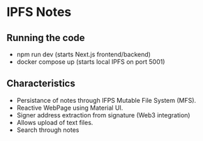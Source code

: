 # IPFS Notes

## Running the code
 - npm run dev (starts Next.js frontend/backend)
 - docker compose up (starts local IPFS on port 5001)


## Characteristics 
- Persistance of notes through IFPS Mutable File System (MFS).
- Reactive WebPage using Material UI.
- Signer address extraction from signature (Web3 integration)
- Allows upload of text files.
- Search through notes

